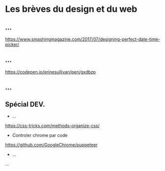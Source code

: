 # Les brèves du design et du web 
 
 
## ...
 
https://www.smashingmagazine.com/2017/07/designing-perfect-date-time-picker/


## ...

https://codepen.io/erinesullivan/pen/gxdbzp


## ...
 
## Spécial DEV. 
 
- ...

https://css-tricks.com/methods-organize-css/


- Controler chrome par code


https://github.com/GoogleChrome/puppeteer

- ...

...